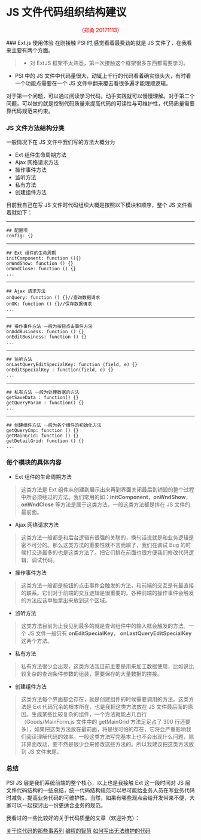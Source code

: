 # JS 文件代码组织结构建议
<p align="center" style="color:red">（郑勇 20171113）</p>
### Ext.js 使用体验
在刚接触 PSI 时,感觉看着最费劲的就是 JS 文件了，在我看来主要有两个方面。

> * 对 ExtJS 框架不太熟悉，第一次接触这个框架很多东西都需要学习。
* PSI 中的 JS 文件中代码量很大，动辄上千行的代码看着确实很头大，有时看一个功能点需要在一个 JS 文件中翻来覆去看很多遍才能理顺逻辑。

对于第一个问题，可以通过阅读学习代码，动手实践就可以慢慢理解。对于第二个问题，可以做的就是控制代码质量来提高代码的可读性与可维护性，代码质量需要靠代码规范来约束。

### JS 文件方法结构分类

一般情况下在 JS 文件中我们写的方法大概分为

* Ext 组件生命周期方法
* Ajax 网络请求方法
* 操作事件方法
* 监听方法
* 私有方法
* 创建组件方法

目前我自己在写 JS 文件时代码组织大概是按照以下模块和顺序，整个 JS 文件看着就如下：

-------
    ## 配置项
    config: {}
-------
    ## Ext 组件的生命周期
    initComponent: function (){}
    onWndShow: function () {}
    onWndClose: function () {}
    ...
-------
    ## Ajax 请求方法
    onQuery: function () {}//查询数据请求
    onOK: function () {}//保存数据请求
    ...
-------
    ## 操作事件方法 一般为按钮点击事件方法
    onAddBusiness: function () {}
    onEditBusiness: function () {}
    ...
-------
    ## 监听方法
    onLastQueryEditSpecialKey: function (field, e) {}
    onEditSpecialKey : function(field, e) {}
    ...
-------
    ## 私有方法 一般为处理数据的方法
    getSaveData : function() {}
    getQueryParam : function() {}
    ...
-------
    ## 创建组件方法 一般为各个组件的初始化方法
    getQueryCmp: function () {}
    getMainGrid: function () {}
    getDetailGrid: function () {}
    ...
    
### 每个模块的具体内容
* Ext 组件的生命周期方法

>  这类方法是 Ext 组件从创建到展示出来再到界面关闭最后到销毁的整个过程中所必须经过的方法。我们常用的如：**initComponent**，**onWndShow**，**onWndClose** 等方法是属于这类方法。一般这类方法都是排在 JS 文件的最前面。

* Ajax 网络请求方法

>  这类方法一般都是和后台逻辑有很强的关联的，换句话说就是和业务逻辑是密不可分的。那么这类方法的重要性就不言而喻了，我们在调试 Bug 的时候打交道最多的也是这类方法了。把它们排在前面也很方便我们修改代码逻辑，调试代码。

* 操作事件方法

> 这类方法一般都是按钮的点击事件会触发的方法，和前端的交互是有最直接的联系。它们对于前端的交互逻辑是很重要的。各种前端的操作事件会触发的方法应该单独拿出来放到这个区域。

* 监听方法

> 这类方法目前为止我见到最多的就是查询组件中的输入框会触发的方法。一个 JS 文件一般只有 **onEditSpecialKey**， **onLastQueryEditSpecialKey** 这两个方法。

* 私有方法

> 私有方法很少会出现，这类方法我目前主要是用来加工数据使用，比如说比较复杂的查询条件参数的组装，需要保存的大量数据的拼接。

* 创建组件方法

> 这类方法每个界面都会存在，就是创建组件的时候需要调用的方法。这类方法是 Ext 代码冗余的根本所在，也是我把这类方法放在 JS 文件最后面的原因。生成某些比较复杂的组件，一个方法就能占几百行（Goods/MainForm.js 文件中的 getMainGrid 方法足足占了 300 行还要多），如果把这类方法放在最前面，将是很可怕的存在，它将会严重影响我们阅读理解代码的效率。一般这类方法写完基本上也不会出现什么问题，除非界面改动，要不然是很少会来修改这些方法的。所以我建议把这类方法放到 JS 文件末尾。

### 总结

PSI JS 层是我们系统前端的整个核心，以上也是我接触 Ext 这一段时间对 JS 层文件代码结构的一些总结，统一代码结构规范可以尽可能给业务人员在写业务代码时减负，提高业务代码的可维护性。当然，如果有哪些观点会给开发带来不便，大家可以一起探讨出一份更适合业务的规范。

我看过的一些比较好的关于代码质量的文章（欢迎补充）：

[关于烂代码的那些事系列](http://blog.2baxb.me/archives/1343)
[编程的智慧](http://www.yinwang.org/blog-cn/2015/11/21/programming-philosophy)
[如何写出无法维护的代码](https://coolshell.cn/articles/4758.html)


